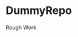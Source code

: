 # DummyRepo
Rough Work 






























































































































































